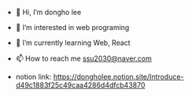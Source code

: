 - 👋 Hi, I’m dongho lee
- 👀 I’m interested in web programing 
- 🌱 I’m currently learning Web, React
- 📫 How to reach me ssu2030@naver.com

- notion link: https://dongholee.notion.site/Introduce-d49c1883f25c49caa4286d4dfcb43870

<!---
ssu2030/ssu2030 is a ✨ special ✨ repository because its `README.md` (this file) appears on your GitHub profile.
You can click the Preview link to take a look at your changes.
--->

